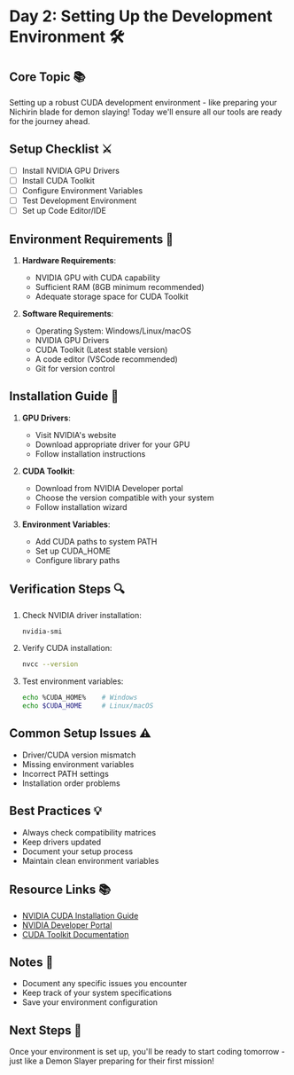 # Day 2: Setting Up the Development Environment 🛠️

## **Core Topic** 📚
Setting up a robust CUDA development environment - like preparing your Nichirin blade for demon slaying! Today we'll ensure all our tools are ready for the journey ahead.

## **Setup Checklist** ⚔️
- [ ] Install NVIDIA GPU Drivers
- [ ] Install CUDA Toolkit
- [ ] Configure Environment Variables
- [ ] Test Development Environment
- [ ] Set up Code Editor/IDE

## **Environment Requirements** 🎯
1. **Hardware Requirements**:
   - NVIDIA GPU with CUDA capability
   - Sufficient RAM (8GB minimum recommended)
   - Adequate storage space for CUDA Toolkit

2. **Software Requirements**:
   - Operating System: Windows/Linux/macOS
   - NVIDIA GPU Drivers
   - CUDA Toolkit (Latest stable version)
   - A code editor (VSCode recommended)
   - Git for version control

## **Installation Guide** 📖
1. **GPU Drivers**:
   - Visit NVIDIA's website
   - Download appropriate driver for your GPU
   - Follow installation instructions

2. **CUDA Toolkit**:
   - Download from NVIDIA Developer portal
   - Choose the version compatible with your system
   - Follow installation wizard

3. **Environment Variables**:
   - Add CUDA paths to system PATH
   - Set up CUDA_HOME
   - Configure library paths

## **Verification Steps** 🔍
1. Check NVIDIA driver installation:
   ```bash
   nvidia-smi
   ```

2. Verify CUDA installation:
   ```bash
   nvcc --version
   ```

3. Test environment variables:
   ```bash
   echo %CUDA_HOME%    # Windows
   echo $CUDA_HOME     # Linux/macOS
   ```

## **Common Setup Issues** ⚠️
- Driver/CUDA version mismatch
- Missing environment variables
- Incorrect PATH settings
- Installation order problems

## **Best Practices** 💡
- Always check compatibility matrices
- Keep drivers updated
- Document your setup process
- Maintain clean environment variables

## **Resource Links** 📚
- [NVIDIA CUDA Installation Guide](https://docs.nvidia.com/cuda/cuda-installation-guide-index.html)
- [NVIDIA Developer Portal](https://developer.nvidia.com/)
- [CUDA Toolkit Documentation](https://docs.nvidia.com/cuda/)

## **Notes** 📝
- Document any specific issues you encounter
- Keep track of your system specifications
- Save your environment configuration

## **Next Steps** 🎯
Once your environment is set up, you'll be ready to start coding tomorrow - just like a Demon Slayer preparing for their first mission! 